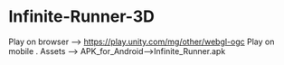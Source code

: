 # Infinite-Runner-3D
Play on browser --> https://play.unity.com/mg/other/webgl-ogc
Play on mobile . Assets --> APK_for_Android-->Infinite_Runner.apk
